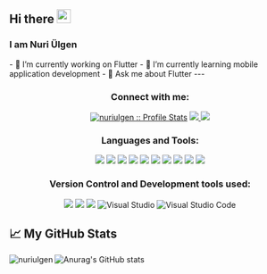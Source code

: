 <!-- welcome message -->  
<h2>Hi there <img src="https://media.giphy.com/media/hvRJCLFzcasrR4ia7z/giphy.gif" width="25px"></h2>

<h3>I am Nuri Ülgen </h3>  
- 🔭 I’m currently working on Flutter
- 🌱 I’m currently learning mobile application development
- 💬 Ask me about Flutter
---
  
<h3 align=center>Connect with me:</h3>
<p align="center">
 <p align="center" dir="auto">
<a target="_blank" rel="noopener noreferrer" href="https://camo.githubusercontent.com/a108fa14f425c183fdb1a4a2ca347e3e1db31ae4d58c0dae52213494737abddf/68747470733a2f2f6b6f6d617265762e636f6d2f67687076632f3f757365726e616d653d61746963696164656d26636f6c6f723d677265656e"><img src="https://komarev.com/ghpvc/?username=nuriulgen&label=Profile%20views&color=0e75b6&style=flat" alt="nuriulgen :: Profile Stats" data-canonical-src="https://komarev.com/ghpvc/?username=aticiadem&amp;color=green" style="max-width: 100%;"></a>


<a href="https://www.linkedin.com/in/nuri-%C3%BClgen-5063a319a" rel="nofollow">
    <img src="https://camo.githubusercontent.com/a21dd661508f600d545c254d21aa4e2a6f003362edeee147dd8ac14d76ade072/68747470733a2f2f696d672e736869656c64732e696f2f62616467652f4c696e6b6564696e2d3030373742353f7374796c653d666f722d7468652d6261646765266c6f676f3d6c696e6b6564696e266c6f676f436f6c6f723d7768697465" data-canonical-src="https://img.shields.io/badge/Linkedin-0077B5?style=for-the-badge&amp;logo=linkedin&amp;logoColor=white" style="max-width: 100%;">
  </a>

<a href="mailto:nuriulgen04400@gmail.com">
    <img src="https://camo.githubusercontent.com/571384769c09e0c66b45e39b5be70f68f552db3e2b2311bc2064f0d4a9f5983b/68747470733a2f2f696d672e736869656c64732e696f2f62616467652f476d61696c2d4431343833363f7374796c653d666f722d7468652d6261646765266c6f676f3d676d61696c266c6f676f436f6c6f723d7768697465" data-canonical-src="https://img.shields.io/badge/Gmail-D14836?style=for-the-badge&amp;logo=gmail&amp;logoColor=white" style="max-width: 100%;">
  </a>


<h3 align="center">Languages and Tools:</h3>
<p align="center">
 <img src="https://img.shields.io/badge/C-00599C?style=for-the-badge&logo=c&logoColor=white&style=plastic" />
 <img src="https://img.shields.io/badge/Dart-0175C2?style=for-the-badge&logo=Dart&logoColor=61DAFB&style=plastic" />
 <img src="https://img.shields.io/badge/Flutter-02569B?style=for-the-badge&logo=flutter&logoColor=61DAFB&style=plastic" />
 <img src="https://img.shields.io/badge/Java-ED8B00?style=for-the-badge&logo=java&logoColor=white&style=plastic" />
 <img src="https://img.shields.io/badge/Firebase-FFCA28?style=for-the-badge&logo=Firebase&logoColor=white&style=plastic" />
 <img src="https://img.shields.io/badge/MySQL-00000F?style=for-the-badge&logo=mysql&logoColor=white&style=plastic" />
 <img src="https://img.shields.io/badge/SQLite-003B57?style=for-the-badge&logo=SQlite&logoColor=white&style=plastic" />
 <img src="https://img.shields.io/badge/Hive-FDEE21?style=for-the-badge&logo=Hive&logoColor=white&style=plastic" />
 <img src="https://img.shields.io/badge/Selenium-43B02A?style=for-the-badge&logo=Selenium&logoColor=white&style=plastic" />
 <img src="https://img.shields.io/badge/Adobe Xd-FF61F6?style=for-the-badge&logo=AdobeXd&logoColor=white&style=plastic" />

</p>


<h3 align="center">Version Control and Development tools used:</h3>
<p align="center">
  <img src="https://img.shields.io/badge/Git-F05032?style=for-the-badge&logo=Git&logoColor=white&style=plastic" />
  <img src="https://img.shields.io/badge/Git-Hub-0175C2?style=for-the-badge&logo=Github&logoColor=61DAFB&style=plastic" />
  <img src="https://img.shields.io/badge/AndroidStudio-3DDC84?style=for-the-badge&logo=android+studio&logoColor=white&style=plastic" />
  <img alt="Visual Studio" src="https://img.shields.io/badge/Visual Studio-5C2D91?logo=visual+studio&logoColor=white&style=flat" />
  <img alt="Visual Studio Code" src="https://img.shields.io/badge/Visual Studio Code-007ACC?logo=visual+studio+code&logoColor=white&style=flat" />


## &#x1f4c8; My GitHub Stats

<p><img align="left" src="https://github-readme-stats.vercel.app/api/top-langs?username=nuriulgen&show_icons=true&theme=tokyonight&locale=en&layout=compact" alt="nuriulgen" /></p>

![Anurag's GitHub stats](https://github-readme-stats.vercel.app/api?username=nuriulgen&show_icons=true&theme=tokyonight&hide=prs,stars) 

<br />
